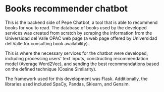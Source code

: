 # Books recommender chatbot
This is the backend side of Pepe Chatbot, a tool that is able to recommend books for you to read.
The database of books used by the developed services was created from scratch by scraping
the information from the Universidad del Valle OPAC web page (a web page offered by Universidad del Valle for consulting book availability).

This is where the necessary services for the chatbot were developed, including processing users' text inputs, 
constructing recommendation model (Average Word2Vec), and sending the best recommendations based on the
defined technique (Cosine Similarity). 

The framework used for this development was Flask. Additionally, the libraries used included SpaCy, Pandas, Sklearn, and Gensim.

